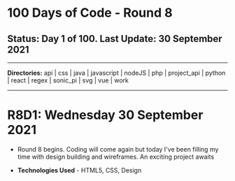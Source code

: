 # 100 Days of Code - Round 8

## **Status:** Day 1 of 100. **Last Update:** 30 September 2021
___
**Directories:** api | css | java | javascript | nodeJS | php | project_api | python | react | regex | sonic_pi | svg | vue | work
___



# R8D1: Wednesday 30 September 2021

  +  Round 8 begins. Coding will come again but today I've been filling my time with design building and wireframes. An exciting project awaits 
  
  + **Technologies Used** - HTML5, CSS, Design